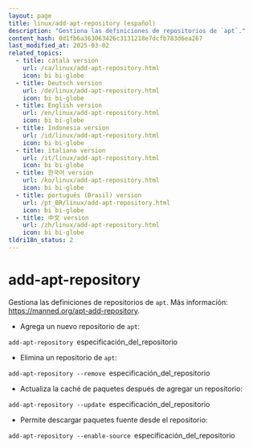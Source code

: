 ```yaml
---
layout: page
title: linux/add-apt-repository (español)
description: "Gestiona las definiciones de repositorios de `apt`."
content_hash: 0d1fb6a363063426c3131218e7dcfb783d6ea267
last_modified_at: 2025-03-02
related_topics:
  - title: català version
    url: /ca/linux/add-apt-repository.html
    icon: bi bi-globe
  - title: Deutsch version
    url: /de/linux/add-apt-repository.html
    icon: bi bi-globe
  - title: English version
    url: /en/linux/add-apt-repository.html
    icon: bi bi-globe
  - title: Indonesia version
    url: /id/linux/add-apt-repository.html
    icon: bi bi-globe
  - title: italiano version
    url: /it/linux/add-apt-repository.html
    icon: bi bi-globe
  - title: 한국어 version
    url: /ko/linux/add-apt-repository.html
    icon: bi bi-globe
  - title: português (Brasil) version
    url: /pt_BR/linux/add-apt-repository.html
    icon: bi bi-globe
  - title: 中文 version
    url: /zh/linux/add-apt-repository.html
    icon: bi bi-globe
tldri18n_status: 2
---
```

# add-apt-repository

Gestiona las definiciones de repositorios de `apt`.
Más información: <https://manned.org/apt-add-repository>.

- Agrega un nuevo repositorio de `apt`:

`add-apt-repository `<span class="tldr-var badge badge-pill bg-dark-lm bg-white-dm text-white-lm text-dark-dm font-weight-bold">especificación_del_repositorio</span>

- Elimina un repositorio de `apt`:

`add-apt-repository --remove `<span class="tldr-var badge badge-pill bg-dark-lm bg-white-dm text-white-lm text-dark-dm font-weight-bold">especificación_del_repositorio</span>

- Actualiza la caché de paquetes después de agregar un repositorio:

`add-apt-repository --update `<span class="tldr-var badge badge-pill bg-dark-lm bg-white-dm text-white-lm text-dark-dm font-weight-bold">especificación_del_repositorio</span>

- Permite descargar paquetes fuente desde el repositorio:

`add-apt-repository --enable-source `<span class="tldr-var badge badge-pill bg-dark-lm bg-white-dm text-white-lm text-dark-dm font-weight-bold">especificación_del_repositorio</span>
